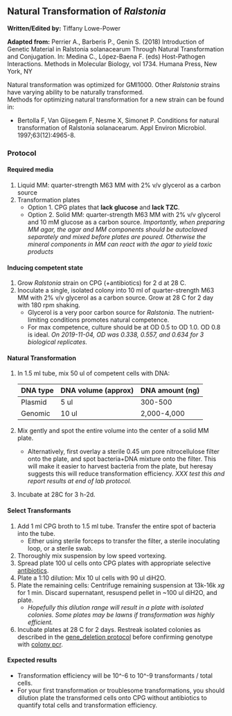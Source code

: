 ## Natural Transformation of *Ralstonia*

**Written/Edited by:** Tiffany Lowe-Power

**Adapted from:** 
Perrier A., Barberis P., Genin S. (2018) Introduction of Genetic Material in Ralstonia solanacearum Through Natural Transformation and Conjugation. In: Medina C., López-Baena F. (eds) Host-Pathogen Interactions. Methods in Molecular Biology, vol 1734. Humana Press, New York, NY

Natural transformation was optimized for GMI1000.
Other *Ralstonia* strains have varying ability to be naturally transformed.  
Methods for optimizing natural transformation for a new strain can be found in: 
* Bertolla F, Van Gijsegem F, Nesme X, Simonet P. Conditions for natural transformation of Ralstonia solanacearum. Appl Environ Microbiol. 1997;63(12):4965-8.

### Protocol

#### Required media

1. Liquid MM: quarter-strength M63 MM with 2% v/v glycerol as a carbon source
2. Transformation plates
    * Option 1. CPG plates that **lack glucose** and **lack TZC**.
    * Option 2. Solid MM: quarter-strength M63 MM with 2% v/v glycerol and 10 mM glucose as a carbon source. *Importantly, when preparing MM agar, the agar and MM components should be autoclaved separately and mixed before plates are poured. Otherwise the mineral components in MM can react with the agar to yield toxic products*


#### Inducing competent state

1. Grow *Ralstonia* strain on CPG (+antibiotics) for 2 d at 28 C. 
1. Inoculate a single, isolated colony into 10 ml of quarter-strength M63 MM with 2% v/v glycerol as a carbon source. 
Grow at 28 C for 2 day with 180 rpm shaking.
    * Glycerol is a very poor carbon source for *Ralstonia*. The nutrient-limiting conditions promotes natural competence. 
    * For max competence, culture should be at OD 0.5 to OD 1.0. OD 0.8 is ideal. *On 2019-11-04, OD was 0.338, 0.557, and 0.634 for 3 biological replicates.* 

#### Natural Transformation

1. In 1.5 ml tube, mix 50 ul of competent cells with DNA:

    | DNA type  |  DNA volume (approx)   | DNA amount (ng) |
    |:----------|:--------------|:----------------|
    |Plasmid    | 5 ul          | 300-500         |
    |Genomic    | 10 ul         | 2,000-4,000     |
1. Mix gently and spot the entire volume into the center of a solid MM plate.
    * Alternatively, first overlay a sterile 0.45 um pore nitrocellulose filter onto the plate, and spot bacteria+DNA mixture onto the filter. 
    This will make it easier to harvest bacteria from the plate, but heresay suggests this will reduce transformation efficiency.
    *XXX test this and report results at end of lab protocol.*  
1. Incubate at 28C for 3 h-2d.

#### Select Transformants

1. Add 1 ml CPG broth to 1.5 ml tube. 
Transfer the entire spot of bacteria into the tube.
   * Either using sterile forceps to transfer the filter, a sterile inoculating loop, or a sterile swab. 
1. Thoroughly mix suspension by low speed vortexing. 
1. Spread plate 100 ul cells onto CPG plates with appropriate selective [antibiotics](antibiotics.md). 
1. Plate a 1:10 dilution:
Mix 10 ul cells with 90 ul diH2O.
1. Plate the remaining cells:
Centrifuge remaining suspension at 13k-16k *xg* for 1 min. 
Discard supernatant, resuspend pellet in ~100 ul diH2O, and plate.
   * *Hopefully this dilution range will result in a plate with isolated colonies. Some plates may be lawns if transformation was highly efficient.*
1. Incubate plates at 28 C for 2 days. 
Restreak isolated colonies as described in the [gene_deletion protocol](gene_deletion.md) before confirming genotype with [colony pcr](colony_pcr.md).

#### Expected results

* Transformation efficiency will be 10^-6 to 10^-9 transformants / total cells. 
* For your first transformation or troublesome transformations, you should dilution plate the transformed cells onto CPG without antibiotics to quantify total cells and transformation efficiency.


